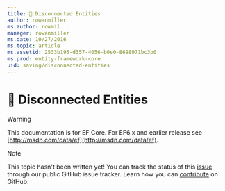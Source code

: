 ```yaml
---
title: 🔧 Disconnected Entities
author: rowanmiller
ms.author: rowmil
manager: rowanmiller
ms.date: 10/27/2016
ms.topic: article
ms.assetid: 2533b195-d357-4056-b0e0-8698971bc3b0
ms.prod: entity-framework-core
uid: saving/disconnected-entities
---
```

# 🔧 Disconnected Entities

> [!WARNING]
> This documentation is for EF Core. For EF6.x and earlier release see [http://msdn.com/data/ef](http://msdn.com/data/ef).

> [!NOTE]
> This topic hasn't been written yet! You can track the status of this [issue](https://github.com/aspnet/EntityFramework.Docs/issues/126) through our public GitHub issue tracker. Learn how you can [contribute](https://github.com/aspnet/EntityFramework.Docs/blob/master/CONTRIBUTING.md) on GitHub.
